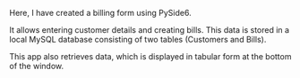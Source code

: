 Here, I have created a billing form using PySide6.

It allows entering customer details and creating bills. This data is stored in a local MySQL database consisting of two tables (Customers and Bills).

This app also retrieves data, which is displayed in tabular form at the bottom of the window.
